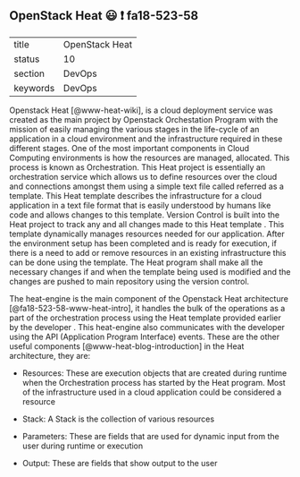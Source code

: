 ## OpenStack Heat :smiley: :exclamation: fa18-523-58


|          |                    |
| -------- | ------------------ |
| title    | OpenStack Heat     | 
| status   | 10                 |
| section  | DevOps             |
| keywords | DevOps             |

Openstack Heat [@www-heat-wiki], is a cloud deployment service was created as the main project by Openstack Orchestation Program with the mission of easily managing the various stages in the life-cycle of an application in a cloud environment and the infrastructure required in these different stages. One of the most important components in Cloud Computing environments is how the resources are managed, allocated. This process is known as Orchestration. This Heat project is essentially an orchestration service which allows us to define resources over the cloud and connections amongst them using a simple text file called referred as a template. This Heat template describes the infrastructure for a cloud application in a text file format that is easily understood by humans like code and allows changes to this template. Version Control is built into the Heat project to track any and all changes made to this Heat template . This template dynamically manages resources needed for our application. After the environment setup has been completed and is ready for execution, if there is a need to add or remove resources in an existing infrastructure this can be done using the template. The Heat program shall make all the necessary changes if and when the template being used is modified and the changes are pushed to main repository using the version control.

The heat-engine is the main component of the Openstack Heat architecture [@fa18-523-58-www-heat-intro], it handles the bulk of the operations as a part of the orchestration process using the Heat template provided earlier by the developer . This heat-engine also communicates with the developer using the API (Application Program Interface) events. These are the other useful components [@www-heat-blog-introduction] in the Heat architecture, they are:

* Resources: These are execution objects that are created during runtime when the Orchestration process has started by the Heat program. Most of the infrastructure used in a cloud application could be considered a resource

* Stack: A Stack is the collection of various resources

* Parameters: These are fields that are used for dynamic input from the user during runtime or execution

* Output: These are fields that show output to the user



